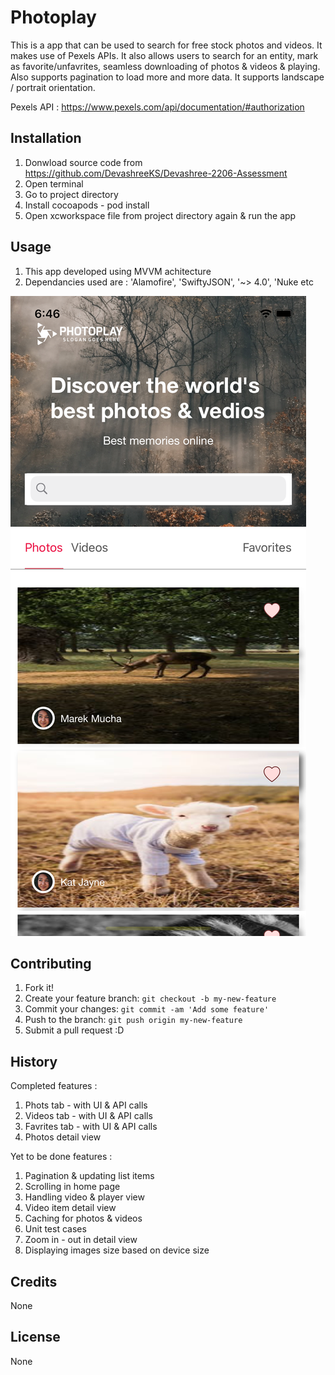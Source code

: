 # Photoplay

This is a app that can be used to search for free stock photos and videos. It makes use of Pexels APIs. It also allows users to search for an entity, mark as favorite/unfavrites, seamless downloading of photos & videos & playing. Also supports pagination to load more and more data. It supports landscape / portrait orientation.


Pexels API : https://www.pexels.com/api/documentation/#authorization


## Installation

1.  Donwload source code from https://github.com/DevashreeKS/Devashree-2206-Assessment
2. Open terminal
3. Go to project directory
4. Install cocoapods - pod install
5. Open xcworkspace file from project directory again & run the app


## Usage

1. This app developed using MVVM achitecture
2. Dependancies used are :
        'Alamofire',
        'SwiftyJSON', '~> 4.0',
        'Nuke
        etc

![alt text](https://github.com/DevashreeKS/Devashree-2206-Assessment/blob/main/Simulator%20Screen%20Shot%20-%20iPhone%2011%20-%202021-02-13%20at%2018.46.21.png)


## Contributing

1. Fork it!
2. Create your feature branch: `git checkout -b my-new-feature`
3. Commit your changes: `git commit -am 'Add some feature'`
4. Push to the branch: `git push origin my-new-feature`
5. Submit a pull request :D

## History

Completed features :

1. Phots tab - with UI & API calls
2. Videos tab - with UI & API calls
3. Favrites tab - with UI & API calls
4. Photos detail view


Yet to be done features :

1. Pagination & updating list items
2. Scrolling in home page
3. Handling video & player view
4. Video item detail view
5. Caching for photos & videos
6. Unit test cases 
7. Zoom in - out in detail view
8. Displaying images size based on device size


## Credits

None

## License

None
